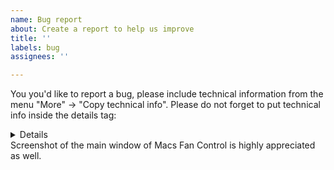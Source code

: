 ```yaml
---
name: Bug report
about: Create a report to help us improve
title: ''
labels: bug
assignees: ''

---
```


You you'd like to report a bug, please include technical information from the menu "More" -> "Copy technical info". Please do not forget to put technical info inside the details tag:
<details>
YOUR TECH INFO
</details>
Screenshot of the main window of Macs Fan Control is highly appreciated as well.
